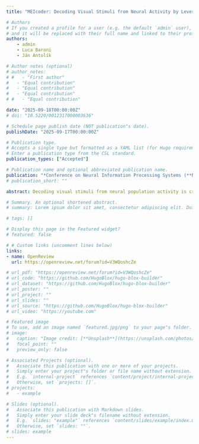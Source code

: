```yaml
---
title: "MEIcoder: Decoding Visual Stimuli from Neural Activity by Leveraging Most Exciting Inputs"

# Authors
# If you created a profile for a user (e.g. the default `admin` user), write the username (folder name) here
# and it will be replaced with their full name and linked to their profile.
authors:
    - admin
    - Luca Baroni
    - Ján Antolík

# Author notes (optional)
# author_notes:
# #   - "First author"
#   - "Equal contribution"
#   - "Equal contribution"
#   - "Equal contribution"
# #   - "Equal contribution"

date: "2025-09-18T00:00:00Z"
# doi: "10.5220/0012317000003636"

# Schedule page publish date (NOT publication"s date).
publishDate: "2025-09-17T00:00:00Z"

# Publication type.
# Accepts a single type but formatted as a YAML list (for Hugo requirements).
# Enter a publication type from the CSL standard.
publication_types: ["Accepted"]

# Publication name and optional abbreviated publication name.
publication: "*Conference on Neural Information Processing Systems (**NeurIPS 2025**)*"
# publication_short: ""

abstract: Decoding visual stimuli from neural population activity is crucial for understanding the brain and for applications in brain-machine interfaces. However, such biological data is often scarce, particularly in primates or humans, where high-throughput recording techniques, such as two-photon imaging, remain challenging or impossible to apply. This, in turn, poses a challenge for deep learning decoding techniques. To overcome this, we introduce MEIcoder, a biologically informed decoding method that leverages neuron-specific most exciting inputs (MEIs), a structural similarity index measure loss, and adversarial training. MEIcoder achieves state-of-the-art performance in reconstructing visual stimuli from single-cell activity in primary visual cortex (V1), especially excelling on small datasets with fewer recorded neurons. Using ablation studies, we demonstrate that MEIs are the main drivers of the performance, and in scaling experiments, we show that MEIcoder can reconstruct high-fidelity natural-looking images from as few as 1,000-2,500 neurons and less than 1,000 training data points. We also propose a unified benchmark with over 160,000 samples to foster future research. Our results demonstrate the feasibility of reliable decoding in early visual system and provide practical insights for neuroscience and neuroengineering applications.

# Summary. An optional shortened abstract.
# summary: Lorem ipsum dolor sit amet, consectetur adipiscing elit. Duis posuere tellus ac convallis placerat. Proin tincidunt magna sed ex sollicitudin condimentum.

# tags: []

# Display this page in the Featured widget?
# featured: false

# # Custom links (uncomment lines below)
links:
- name: OpenReview
  url: https://openreview.net/forum?id=V3WQoshcZe

# url_pdf: "https://openreview.net/forum?id=V3WQoshcZe"
# url_code: "https://github.com/HugoBlox/hugo-blox-builder"
# url_dataset: "https://github.com/HugoBlox/hugo-blox-builder"
# url_poster: ""
# url_project: ""
# url_slides: ""
# url_source: "https://github.com/HugoBlox/hugo-blox-builder"
# url_video: "https://youtube.com"

# Featured image
# To use, add an image named `featured.jpg/png` to your page"s folder.
# image:
#   caption: "Image credit: [**Unsplash**](https://unsplash.com/photos/pLCdAaMFLTE)"
#   focal_point: ""
#   preview_only: false

# Associated Projects (optional).
#   Associate this publication with one or more of your projects.
#   Simply enter your project"s folder or file name without extension.
#   E.g. `internal-project` references `content/project/internal-project/index.md`.
#   Otherwise, set `projects: []`.
# projects:
#   - example

# Slides (optional).
#   Associate this publication with Markdown slides.
#   Simply enter your slide deck"s filename without extension.
#   E.g. `slides: "example"` references `content/slides/example/index.md`.
#   Otherwise, set `slides: ""`.
# slides: example
---
```





<!-- {{% callout note %}}
Click the _Cite_ button above to demo the feature to enable visitors to import publication metadata into their reference management software.
{{% /callout %}}

{{% callout note %}}
Create your slides in Markdown - click the _Slides_ button to check out the example.
{{% /callout %}}

Add the publication"s **full text** or **supplementary notes** here. You can use rich formatting such as including [code, math, and images](https://docs.hugoblox.com/content/writing-markdown-latex/). -->

